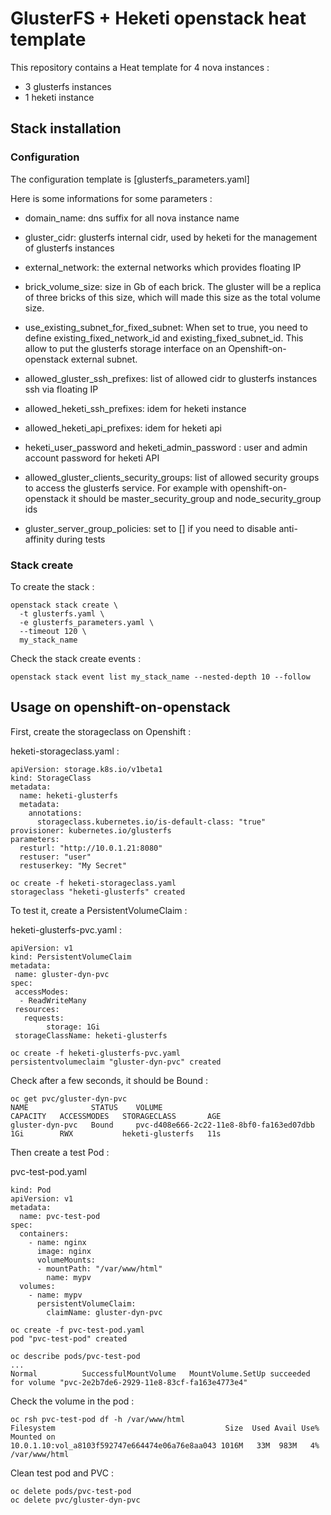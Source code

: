 # GlusterFS + Heketi openstack heat template

This repository contains a Heat template for 4 nova instances :

- 3 glusterfs instances
- 1 heketi instance

## Stack installation

### Configuration

The configuration template is [glusterfs_parameters.yaml]

Here is some informations for some parameters :

- domain_name: dns suffix for all nova instance name

- gluster_cidr: glusterfs internal cidr, used by heketi for the management of glusterfs instances

- external_network: the external networks which provides floating IP

- brick_volume_size: size in Gb of each brick. The gluster will be a replica of three bricks of this size, which will made this size as the total volume size.

- use_existing_subnet_for_fixed_subnet: When set to true, you need to define existing_fixed_network_id and existing_fixed_subnet_id. This allow to put the glusterfs storage interface on an Openshift-on-openstack external subnet.

- allowed_gluster_ssh_prefixes: list of allowed cidr to glusterfs instances ssh via floating IP
- allowed_heketi_ssh_prefixes: idem for heketi instance
- allowed_heketi_api_prefixes: idem for heketi api

- heketi_user_password and heketi_admin_password : user and admin account password for heketi API

- allowed_gluster_clients_security_groups: list of allowed security groups to access the glusterfs service. For example with openshift-on-openstack it should be master_security_group and node_security_group ids

- gluster_server_group_policies: set to [] if you need to disable anti-affinity during tests

### Stack create

To create the stack :

```
openstack stack create \
  -t glusterfs.yaml \
  -e glusterfs_parameters.yaml \
  --timeout 120 \
  my_stack_name
```

Check the stack create events :
```
openstack stack event list my_stack_name --nested-depth 10 --follow
```


## Usage on openshift-on-openstack

First, create the storageclass on Openshift :

heketi-storageclass.yaml :
```
apiVersion: storage.k8s.io/v1beta1
kind: StorageClass
metadata:
  name: heketi-glusterfs
  metadata:
    annotations:
      storageclass.kubernetes.io/is-default-class: "true"
provisioner: kubernetes.io/glusterfs
parameters:
  resturl: "http://10.0.1.21:8080"
  restuser: "user"
  restuserkey: "My Secret"
```

```
oc create -f heketi-storageclass.yaml
storageclass "heketi-glusterfs" created
```

To test it, create a PersistentVolumeClaim :

heketi-glusterfs-pvc.yaml :
```
apiVersion: v1
kind: PersistentVolumeClaim
metadata:
 name: gluster-dyn-pvc
spec:
 accessModes:
  - ReadWriteMany
 resources:
   requests:
        storage: 1Gi
 storageClassName: heketi-glusterfs
```

```
oc create -f heketi-glusterfs-pvc.yaml
persistentvolumeclaim "gluster-dyn-pvc" created
```

Check after a few seconds, it should be Bound :
```
oc get pvc/gluster-dyn-pvc
NAME              STATUS    VOLUME                                     CAPACITY   ACCESSMODES   STORAGECLASS       AGE
gluster-dyn-pvc   Bound     pvc-d408e666-2c22-11e8-8bf0-fa163ed07dbb   1Gi        RWX           heketi-glusterfs   11s
```

Then create a test Pod :

pvc-test-pod.yaml
```
kind: Pod
apiVersion: v1
metadata:
  name: pvc-test-pod
spec:
  containers:
    - name: nginx
      image: nginx
      volumeMounts:
      - mountPath: "/var/www/html"
        name: mypv
  volumes:
    - name: mypv
      persistentVolumeClaim:
        claimName: gluster-dyn-pvc
```

```
oc create -f pvc-test-pod.yaml
pod "pvc-test-pod" created
```

```
oc describe pods/pvc-test-pod
...
Normal          SuccessfulMountVolume   MountVolume.SetUp succeeded for volume "pvc-2e2b7de6-2929-11e8-83cf-fa163e4773e4"
```

Check the volume in the pod :

```
oc rsh pvc-test-pod df -h /var/www/html
Filesystem                                      Size  Used Avail Use% Mounted on
10.0.1.10:vol_a8103f592747e664474e06a76e8aa043 1016M   33M  983M   4% /var/www/html
```

Clean test pod and PVC :
```
oc delete pods/pvc-test-pod 
oc delete pvc/gluster-dyn-pvc
```
